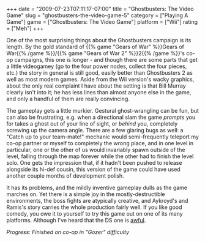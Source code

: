 +++
date = "2009-07-23T07:11:17-07:00"
title = "Ghostbusters: The Video Game"
slug = "ghostbusters-the-video-game-5"
category = ["Playing A Game"]
game = ["Ghostbusters: The Video Game"]
platform = ["Wii"]
rating = ["Meh"]
+++

One of the most surprising things about the Ghostbusters campaign is its length.  By the gold standard of {{% game "Gears of War" %}}Gears of War{{% /game %}}/{{% game "Gears of War 2" %}}2{{% /game %}}'s co-op campaigns, this one is longer - and though there are some parts that get a little videogamey (go to the four power nodes, collect the four pieces, etc.) the story in general is still good, easily better than Ghostbusters 2 as well as most modern games.  Aside from the Wii version's wacky graphics, about the only real complaint I have about the setting is that Bill Murray clearly isn't into it; he has less lines than almost anyone else in the game, and only a handful of them are really convincing.

The gameplay gets a little murkier.  Gestural ghost-wrangling can be fun, but can also be frustrating, e.g. when a directional slam the game <i>prompts</i> you for takes a ghost out of your line of sight, or <i>behind</i> you, completely screwing up the camera angle.  There are a few glaring bugs as well: a "Catch up to your team-mate!" mechanic would semi-frequently teleport my co-op partner or myself to completely the wrong place, and in one level in particular, one or the other of us would invariably spawn outside of the level, falling through the map forever while the other had to finish the level solo.  One gets the impression that, if it hadn't been pushed to release alongside its hi-def cousin, this version of the game could have used another couple months of development polish.

It has its problems, and the mildly inventive gameplay dulls as the game marches on.  Yet there is a simple joy in the mostly-destructible environments, the boss fights are atypically creative, and Aykroyd's and Ramis's story carries the whole production fairly well.  If you like good comedy, you owe it to yourself to try this game out on one of its many platforms.  Although I've heard that the DS one is <a href="http://www.metacritic.com/games/platforms/ds/ghostbusters">awful</a>.

<i>Progress: Finished on co-op in "Gozer" difficulty</i>